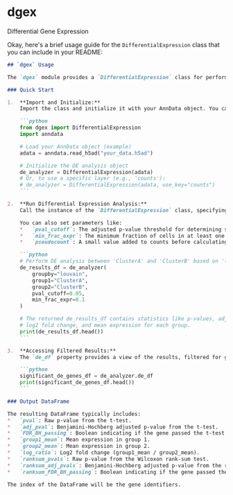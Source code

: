 # dgex
Differential Gene Expression


Okay, here's a brief usage guide for the `DifferentialExpression` class that you can include in your README:

```markdown
## `dgex` Usage

The `dgex` module provides a `DifferentialExpression` class for performing differential gene expression analysis on AnnData objects.

### Quick Start

1.  **Import and Initialize:**
    Import the class and initialize it with your AnnData object. You can optionally specify a layer to use for expression counts via `use_key`.

    ```python
    from dgex import DifferentialExpression
    import anndata

    # Load your AnnData object (example)
    adata = anndata.read_h5ad("your_data.h5ad")

    # Initialize the DE analysis object
    de_analyzer = DifferentialExpression(adata)
    # Or, to use a specific layer (e.g., 'counts'):
    # de_analyzer = DifferentialExpression(adata, use_key="counts")
    ```

2.  **Run Differential Expression Analysis:**
    Call the instance of the `DifferentialExpression` class, specifying the `groupby` column in `adata.obs` that defines your groups, and the names of the two groups (`group1`, `group2`) you want to compare.

    You can also set parameters like:
    *   `pval_cutoff`: The adjusted p-value threshold for determining significance (default: 0.05).
    *   `min_frac_expr`: The minimum fraction of cells in at least one group where a gene must be detected to be included in the analysis (default: 0.05).
    *   `pseudocount`: A small value added to counts before calculating log fold changes to avoid division by zero (default: 1).

    ```python
    # Perform DE analysis between 'ClusterA' and 'ClusterB' based on 'louvain' clustering
    de_results_df = de_analyzer(
        groupby="louvain",
        group1="ClusterA",
        group2="ClusterB",
        pval_cutoff=0.05,
        min_frac_expr=0.1
    )

    # The returned de_results_df contains statistics like p-values, adjusted p-values,
    # log2 fold change, and mean expression for each group.
    print(de_results_df.head())
    ```

3.  **Accessing Filtered Results:**
    The `de_df` property provides a view of the results, filtered for genes that pass all FDR significance thresholds (both t-test and rank-sum test, if applicable), and sorted by `ranksum_adj_pvals` (or `adj_pval` as a fallback).

    ```python
    significant_de_genes_df = de_analyzer.de_df
    print(significant_de_genes_df.head())
    ```

### Output DataFrame

The resulting DataFrame typically includes:
*   `pval`: Raw p-value from the t-test.
*   `adj_pval`: Benjamini-Hochberg adjusted p-value from the t-test.
*   `FDR_BH_passing`: Boolean indicating if the gene passed the t-test FDR threshold.
*   `group1_mean`: Mean expression in group 1.
*   `group2_mean`: Mean expression in group 2.
*   `log_ratio`: Log2 fold change (group1_mean / group2_mean).
*   `ranksum_pvals`: Raw p-value from the Wilcoxon rank-sum test.
*   `ranksum_adj_pvals`: Benjamini-Hochberg adjusted p-value from the rank-sum test.
*   `ranksum_FDR_BH_passing`: Boolean indicating if the gene passed the rank-sum test FDR threshold.

The index of the DataFrame will be the gene identifiers.
```
